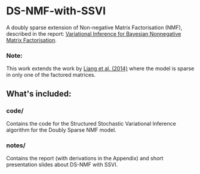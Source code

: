 # DS-NMF-with-SSVI

A doubly sparse extension of Non-negative Matrix Factorisation (NMF), described in the report: [Variational Inference for Bayesian Nonnegative Matrix Factorisation](https://vrs.amsi.org.au/student-profile/gyu-hwan-park/).

### Note:
This work extends the work by [Liang et al. (2014)](https://www.semanticscholar.org/paper/Beta-Process-Non-negative-Matrix-Factorization-with-Liang-Hoffman/34e4e531b19097505f73de8eaafdf3fd4e5fe797) where the model is sparse in only one of the factored matrices.

## What's included:

### code/
Contains the code for the Structured Stochastic Variational Inference algorithm for the Doubly Sparse NMF model.

### notes/
Contains the report (with derivations in the Appendix) and short presentation slides about DS-NMF with SSVI.
